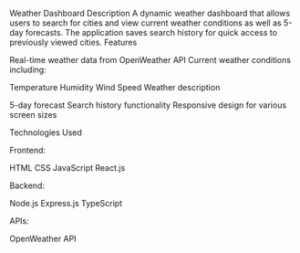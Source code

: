 Weather Dashboard
Description
A dynamic weather dashboard that allows users to search for cities and view current weather conditions as well as 5-day forecasts. The application saves search history for quick access to previously viewed cities.
Features

Real-time weather data from OpenWeather API
Current weather conditions including:

Temperature
Humidity
Wind Speed
Weather description


5-day forecast
Search history functionality
Responsive design for various screen sizes

Technologies Used

Frontend:

HTML
CSS
JavaScript
React.js


Backend:

Node.js
Express.js
TypeScript


APIs:

OpenWeather API
